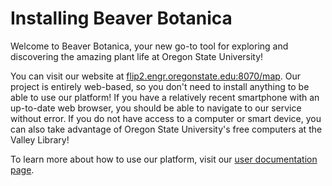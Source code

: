# Installing Beaver Botanica
Welcome to Beaver Botanica, your new go-to tool for exploring and discovering the amazing plant life at Oregon State University! 

You can visit our website at [flip2.engr.oregonstate.edu:8070/map](http://flip1.engr.oregonstate.edu:8070/). Our project is entirely web-based, so you don't need to install anything to be able to use our platform! If you have a relatively recent smartphone with an up-to-date web browser, you should be able to navigate to our service without error. If you do not have access to a computer or smart device, you can also take advantage of Oregon State University's free computers at the Valley Library! 

To learn more about how to use our platform, visit our [user documentation page](https://github.com/Flameis/CS362-Team3/blob/main/project-docs/User_Documentation.md).

